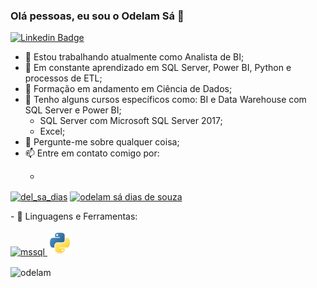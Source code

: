 ### Olá pessoas, eu sou o Odelam Sá 👋

[![Linkedin Badge](https://img.shields.io/badge/-LinkedIn-blue?style=flat-square&logo=Linkedin&logoColor=white&link=https://www.linkedin.com/in/odelam-sa-dias-de-souza/)](https://www.linkedin.com/in/odelam-sa-dias-de-souza/)

 - 🔭 Estou trabalhando atualmente como Analista de BI;
 - 🌱 Em constante aprendizado em SQL Server, Power BI, Python e processos de ETL;
 - 👯 Formação em andamento em Ciência de Dados;
 - 🤔 Tenho alguns cursos específicos como: BI e Data Warehouse com SQL Server e Power BI;
      - SQL Server com Microsoft SQL Server 2017;
      - Excel;
 - 💬 Pergunte-me sobre qualquer coisa;
 - 📫 Entre em contato comigo por:
      - <p align="left">
<a href="https://twitter.com/del_sa_dias" target="blank"><img align="center" src="https://cdn.jsdelivr.net/npm/simple-icons@3.0.1/icons/twitter.svg" alt="del_sa_dias" height="30" width="40" /></a>
<a href="https://linkedin.com/in/odelam sá dias de souza" target="blank"><img align="center" src="https://cdn.jsdelivr.net/npm/simple-icons@3.0.1/icons/linkedin.svg" alt="odelam sá dias de souza" height="30" width="40" /></a>
</p>
- 📄 Linguagens e Ferramentas:
     <p align="left"> <a href="https://www.microsoft.com/en-us/sql-server" target="_blank"> <img src="https://cdn.worldvectorlogo.com/logos/microsoft-sql-server.svg" alt="mssql" width="40" height="40"/> </a> <a href="https://www.python.org" target="_blank"> <img src="https://raw.githubusercontent.com/devicons/devicon/master/icons/python/python-original.svg" alt="python" width="40" height="40"/> </a> </p>
     
<p><img align="center" src="https://github-readme-stats.vercel.app/api/top-langs?username=odelam&show_icons=true&locale=en&layout=compact" alt="odelam" /></p>

 
